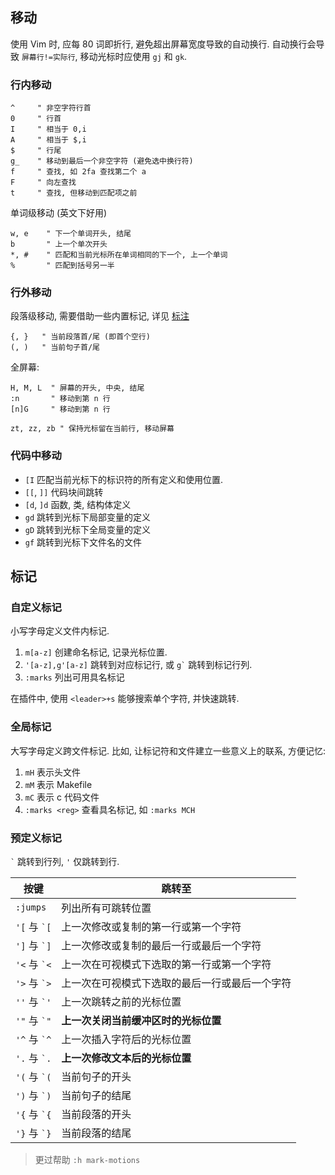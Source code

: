 ## 移动

使用 Vim 时, 应每 80 词即折行, 避免超出屏幕宽度导致的自动换行. 自动换行会导致 `屏幕行!=实际行`, 移动光标时应使用 `gj` 和 `gk`.

### 行内移动

```vim
^     " 非空字符行首
0     " 行首
I     " 相当于 0,i
A     " 相当于 $,i
$     " 行尾
g_    " 移动到最后一个非空字符 (避免选中换行符)
f     " 查找, 如 2fa 查找第二个 a
F     " 向左查找
t     " 查找, 但移动到匹配项之前
```

单词级移动 (英文下好用)
```vim
w, e    " 下一个单词开头, 结尾
b       " 上一个单次开头
*, #    " 匹配和当前光标所在单词相同的下一个, 上一个单词 
%       " 匹配到括号另一半
```

### 行外移动

段落级移动, 需要借助一些内置标记, 详见 [标注](标注.md)
```vim
{, }   " 当前段落首/尾 (即首个空行)
(, )   " 当前句子首/尾
```

全屏幕:
```vim
H, M, L  " 屏幕的开头, 中央, 结尾
:n       " 移动到第 n 行
[n]G     " 移动到第 n 行

zt, zz, zb " 保持光标留在当前行, 移动屏幕
```

### 代码中移动

- `[I` 匹配当前光标下的标识符的所有定义和使用位置.
- `[[`, `]]` 代码块间跳转
- `[d`, `]d` 函数, 类, 结构体定义
- `gd` 跳转到光标下局部变量的定义
- `gD` 跳转到光标下全局变量的定义
- `gf` 跳转到光标下文件名的文件

## 标记

### 自定义标记

小写字母定义文件内标记.

1. `m[a-z]` 创建命名标记, 记录光标位置.
2. `'[a-z],g'[a-z]` 跳转到对应标记行, 或 `` g` `` 跳转到标记行列.
3. `:marks` 列出可用具名标记

在插件中, 使用 `<leader>+s` 能够搜索单个字符, 并快速跳转.

### 全局标记

大写字母定义跨文件标记. 比如, 让标记符和文件建立一些意义上的联系, 方便记忆:
1. `mH` 表示头文件
2. `mM` 表示 Makefile
3. `mC` 表示 c 代码文件
4. `:marks <reg>`  查看具名标记, 如 `:marks MCH`

### 预定义标记

`` ` `` 跳转到行列, `'` 仅跳转到行.

| 按键             | 跳转至                                         |
| ---------------- | ---------------------------------------------- |
| `:jumps`         | 列出所有可跳转位置                                               |
| `'[` 与 `` `[ `` | 上一次修改或复制的第一行或第一个字符           |
| `']` 与 `` `] `` | 上一次修改或复制的最后一行或最后一个字符       |
| `'<` 与 `` `< `` | 上一次在可视模式下选取的第一行或第一个字符     |
| `'>` 与 `` `> `` | 上一次在可视模式下选取的最后一行或最后一个字符 |
| `''` 与 `` `' `` | 上一次跳转之前的光标位置                       |
| `'"` 与 `` `" `` | **上一次关闭当前缓冲区时的光标位置**               |
| `'^` 与 `` `^ `` | 上一次插入字符后的光标位置                     |
| `'.` 与 `` `. `` | **上一次修改文本后的光标位置**                     |
| `'(` 与 `` `( `` | 当前句子的开头                                 |
| `')` 与 `` `) `` | 当前句子的结尾                                 |
| `'{` 与 `` `{ `` | 当前段落的开头                                 |
| `'}` 与 `` `} `` | 当前段落的结尾                                 |

> 更过帮助 `:h mark-motions`